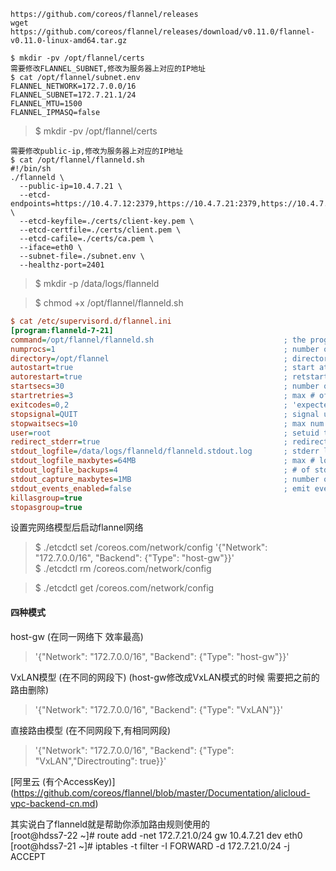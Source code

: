 ```
https://github.com/coreos/flannel/releases
wget https://github.com/coreos/flannel/releases/download/v0.11.0/flannel-v0.11.0-linux-amd64.tar.gz
```
```
$ mkdir -pv /opt/flannel/certs
需要修改FLANNEL_SUBNET,修改为服务器上对应的IP地址
$ cat /opt/flannel/subnet.env
FLANNEL_NETWORK=172.7.0.0/16
FLANNEL_SUBNET=172.7.21.1/24
FLANNEL_MTU=1500
FLANNEL_IPMASQ=false
```
> $ mkdir -pv /opt/flannel/certs
```base
需要修改public-ip,修改为服务器上对应的IP地址
$ cat /opt/flannel/flanneld.sh 
#!/bin/sh
./flanneld \
  --public-ip=10.4.7.21 \
  --etcd-endpoints=https://10.4.7.12:2379,https://10.4.7.21:2379,https://10.4.7.22:2379 \
  --etcd-keyfile=./certs/client-key.pem \
  --etcd-certfile=./certs/client.pem \
  --etcd-cafile=./certs/ca.pem \
  --iface=eth0 \
  --subnet-file=./subnet.env \
  --healthz-port=2401
```
> $ mkdir -p /data/logs/flanneld

> $ chmod +x /opt/flannel/flanneld.sh 
```ini
$ cat /etc/supervisord.d/flannel.ini
[program:flanneld-7-21]
command=/opt/flannel/flanneld.sh                             ; the program (relative uses PATH, can take args)
numprocs=1                                                   ; number of processes copies to start (def 1)
directory=/opt/flannel                                       ; directory to cwd to before exec (def no cwd)
autostart=true                                               ; start at supervisord start (default: true)
autorestart=true                                             ; retstart at unexpected quit (default: true)
startsecs=30                                                 ; number of secs prog must stay running (def. 1)
startretries=3                                               ; max # of serial start failures (default 3)
exitcodes=0,2                                                ; 'expected' exit codes for process (default 0,2)
stopsignal=QUIT                                              ; signal used to kill process (default TERM)
stopwaitsecs=10                                              ; max num secs to wait b4 SIGKILL (default 10)
user=root                                                    ; setuid to this UNIX account to run the program
redirect_stderr=true                                         ; redirect proc stderr to stdout (default false)
stdout_logfile=/data/logs/flanneld/flanneld.stdout.log       ; stderr log path, NONE for none; default AUTO
stdout_logfile_maxbytes=64MB                                 ; max # logfile bytes b4 rotation (default 50MB)
stdout_logfile_backups=4                                     ; # of stdout logfile backups (default 10)
stdout_capture_maxbytes=1MB                                  ; number of bytes in 'capturemode' (default 0)
stdout_events_enabled=false                                  ; emit events on stdout writes (default false)
killasgroup=true
stopasgroup=true
```

设置完网络模型后启动flannel网络
> $ ./etcdctl set /coreos.com/network/config '{"Network": "172.7.0.0/16", "Backend": {"Type": "host-gw"}}'  
> $ ./etcdctl rm /coreos.com/network/config 

> $ ./etcdctl get /coreos.com/network/config
#### 四种模式
host-gw  (在同一网络下 效率最高)  
> '{"Network": "172.7.0.0/16", "Backend": {"Type": "host-gw"}}'  

VxLAN模型 (在不同的网段下)  (host-gw修改成VxLAN模式的时候 需要把之前的路由删除)  
> '{"Network": "172.7.0.0/16", "Backend": {"Type": "VxLAN"}}'  

直接路由模型  (在不同网段下,有相同网段)  
> '{"Network": "172.7.0.0/16", "Backend": {"Type": "VxLAN","Directrouting": true}}'

[阿里云  (有个AccessKey)] (https://github.com/coreos/flannel/blob/master/Documentation/alicloud-vpc-backend-cn.md)


其实说白了flanneld就是帮助你添加路由规则使用的  
[root@hdss7-22 ~]# route add -net 172.7.21.0/24 gw 10.4.7.21 dev eth0  
[root@hdss7-21 ~]# iptables -t filter -I FORWARD -d 172.7.21.0/24 -j ACCEPT  

